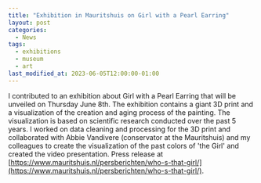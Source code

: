 ```yaml
---
title: "Exhibition in Mauritshuis on Girl with a Pearl Earring"
layout: post
categories:
  - News
tags:
  - exhibitions
  - museum
  - art
last_modified_at: 2023-06-05T12:00:00-01:00
---
```

I contributed to an exhibition about Girl with a Pearl Earring that will be unveiled on Thursday June 8th. The exhibition contains a giant 3D print and a visualization of the creation and aging process of the painting. The visualization is based on scientific research conducted over the past 5 years. I worked on data cleaning and processing for the 3D print and collaborated with Abbie Vandivere (conservator at the Mauritshuis) and my colleagues to create the visualization of the past colors of 'the Girl' and created the video presentation. Press release at [https://www.mauritshuis.nl/persberichten/who-s-that-girl/](https://www.mauritshuis.nl/persberichten/who-s-that-girl/).